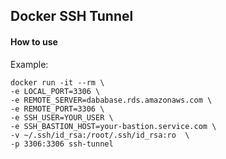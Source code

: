 ## Docker SSH Tunnel

#### How to use

Example:
```
docker run -it --rm \
-e LOCAL_PORT=3306 \
-e REMOTE_SERVER=dababase.rds.amazonaws.com \
-e REMOTE_PORT=3306 \
-e SSH_USER=YOUR_USER \
-e SSH_BASTION_HOST=your-bastion.service.com \
-v ~/.ssh/id_rsa:/root/.ssh/id_rsa:ro  \
-p 3306:3306 ssh-tunnel
```
